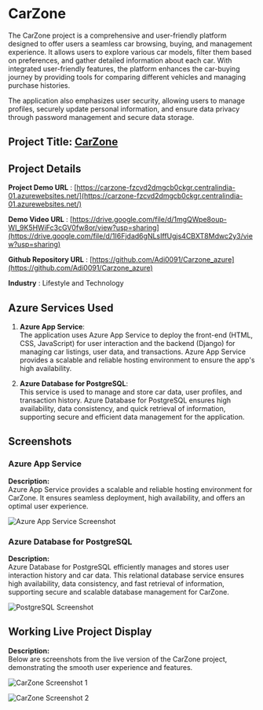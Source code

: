 # **CarZone**

The CarZone project is a comprehensive and user-friendly platform designed to offer users a seamless car browsing, buying, and management experience. It allows users to explore various car models, filter them based on preferences, and gather detailed information about each car. With integrated user-friendly features, the platform enhances the car-buying journey by providing tools for comparing different vehicles and managing purchase histories.

The application also emphasizes user security, allowing users to manage profiles, securely update personal information, and ensure data privacy through password management and secure data storage.

## **Project Title:** [CarZone](https://carzone-fzcvd2dmgcb0ckgr.centralindia-01.azurewebsites.net/)

## **Project Details**
**Project Demo URL** : [https://carzone-fzcvd2dmgcb0ckgr.centralindia-01.azurewebsites.net/](https://carzone-fzcvd2dmgcb0ckgr.centralindia-01.azurewebsites.net/)

**Demo Video URL** : [https://drive.google.com/file/d/1mgQWpe8oup-WI_9K5HWiFc3cGV0fw8or/view?usp=sharing](https://drive.google.com/file/d/1I6Fjdad6gNLsIffUgjs4CBXT8Mdwc2y3/view?usp=sharing)

**Github Repository URL** : [https://github.com/Adi0091/Carzone_azure](https://github.com/Adi0091/Carzone_azure)

**Industry** : Lifestyle and Technology

## **Azure Services Used**

1. **Azure App Service**:  
   The application uses Azure App Service to deploy the front-end (HTML, CSS, JavaScript) for user interaction and the backend (Django) for managing car listings, user data, and transactions. Azure App Service provides a scalable and reliable hosting environment to ensure the app's high availability.

2. **Azure Database for PostgreSQL**:  
   This service is used to manage and store car data, user profiles, and transaction history. Azure Database for PostgreSQL ensures high availability, data consistency, and quick retrieval of information, supporting secure and efficient data management for the application.

## **Screenshots**

### **Azure App Service**
**Description:**  
Azure App Service provides a scalable and reliable hosting environment for CarZone. It ensures seamless deployment, high availability, and offers an optimal user experience.

![Azure App Service Screenshot](https://github.com/user-attachments/assets/9f40d3ab-da4b-409f-b9ce-dfa0bbdf304a)

### **Azure Database for PostgreSQL**
**Description:**  
Azure Database for PostgreSQL efficiently manages and stores user interaction history and car data. This relational database service ensures high availability, data consistency, and fast retrieval of information, supporting secure and scalable database management for CarZone.

![PostgreSQL Screenshot](https://github.com/user-attachments/assets/00f6efee-c123-4c44-a255-d628a89fe645)

## **Working Live Project Display**
**Description:**  
Below are screenshots from the live version of the CarZone project, demonstrating the smooth user experience and features.

![CarZone Screenshot 1](https://github.com/user-attachments/assets/ddd3a000-6b4f-49a3-8cfc-e7db3835cc41)

![CarZone Screenshot 2](https://github.com/user-attachments/assets/5beff5e1-1cf6-4ba5-9333-bdb1d5f15e95)
